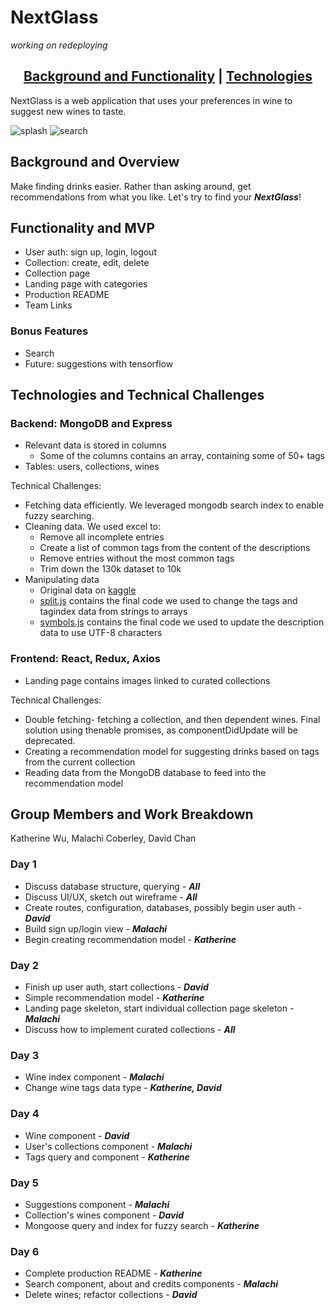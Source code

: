 # NextGlass
_working on redeploying_
## <div align='center'> [Background and Functionality](#background-and-overview) | [Technologies](#technologies-and-technical-challenges) </div>
NextGlass is a web application that uses your preferences in wine to suggest new wines to taste.

![splash](https://github.com/kw-8/nextglass/blob/main/frontend/public/ss_nextglass.png)
![search](https://github.com/kw-8/nextglass/blob/main/frontend/public/ss_ng_search.jpg)

## Background and Overview
Make finding drinks easier. Rather than asking around, get recommendations from what you like. Let's try to find your ***NextGlass***!

## Functionality and MVP
- User auth: sign up, login, logout
- Collection: create, edit, delete
- Collection page
- Landing page with categories
- Production README
- Team Links

### Bonus Features
- Search
- Future: suggestions with tensorflow

## Technologies and Technical Challenges
### Backend: MongoDB and Express
- Relevant data is stored in columns
  - Some of the columns contains an array, containing some of 50+ tags
- Tables: users, collections, wines

Technical Challenges:
- Fetching data efficiently. We leveraged mongodb search index to enable fuzzy searching.
- Cleaning data. We used excel to:
  -  Remove all incomplete entries
  -  Create a list of common tags from the content of the descriptions
  -  Remove entries without the most common tags
  -  Trim down the 130k dataset to 10k
- Manipulating data
  -  Original data on [kaggle](https://www.kaggle.com/zynicide/wine-reviews)
  -  [split.js](https://github.com/kw-8/nextglass/blob/main/split.js) contains the final code we used to change the tags and tagindex data from strings to arrays
  -  [symbols.js](https://github.com/kw-8/nextglass/blob/main/symbols.js) contains the final code we used to update the description data to use UTF-8 characters

### Frontend: React, Redux, Axios
- Landing page contains images linked to curated collections

Technical Challenges:
- Double fetching- fetching a collection, and then dependent wines. Final solution using thenable promises, as componentDidUpdate will be deprecated.
- Creating a recommendation model for suggesting drinks based on tags from the current collection
- Reading data from the MongoDB database to feed into the recommendation model

## Group Members and Work Breakdown
Katherine Wu, Malachi Coberley, David Chan

### Day 1
- Discuss database structure, querying - ***All***
- Discuss UI/UX, sketch out wireframe - ***All***
- Create routes, configuration, databases, possibly begin user auth - ***David***
- Build sign up/login view - ***Malachi***
- Begin creating recommendation model - ***Katherine***

### Day 2
- Finish up user auth, start collections - ***David***
- Simple recommendation model - ***Katherine***
- Landing page skeleton, start individual collection page skeleton - ***Malachi***
- Discuss how to implement curated collections - ***All***

### Day 3
- Wine index component - ***Malachi***
- Change wine tags data type - ***Katherine, David***

### Day 4
- Wine component - ***David***
- User's collections component - ***Malachi***
- Tags query and component - ***Katherine***

### Day 5
- Suggestions component - ***Malachi***
- Collection's wines component - ***David***
- Mongoose query and index for fuzzy search - ***Katherine***

### Day 6
- Complete production README - ***Katherine***
- Search component, about and credits components - ***Malachi***
- Delete wines; refactor collections - ***David***
